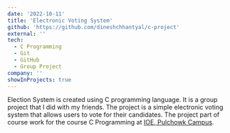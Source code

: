 ```yaml
---
date: '2022-10-11'
title: 'Electronic Voting System'
github: 'https://github.com/dineshchhantyal/c-project'
external: ''
tech:
  - C Programming
  - Git
  - GitHub
  - Group Project
company: ''
showInProjects: true
---
```


Election System is created using C programming language. It is a group project that I did with my friends. The project is a simple electronic voting system that allows users to vote for their candidates. The project part of course work for the course C Programming at [IOE, Pulchowk Campus](http://pcampus.edu.np/).
